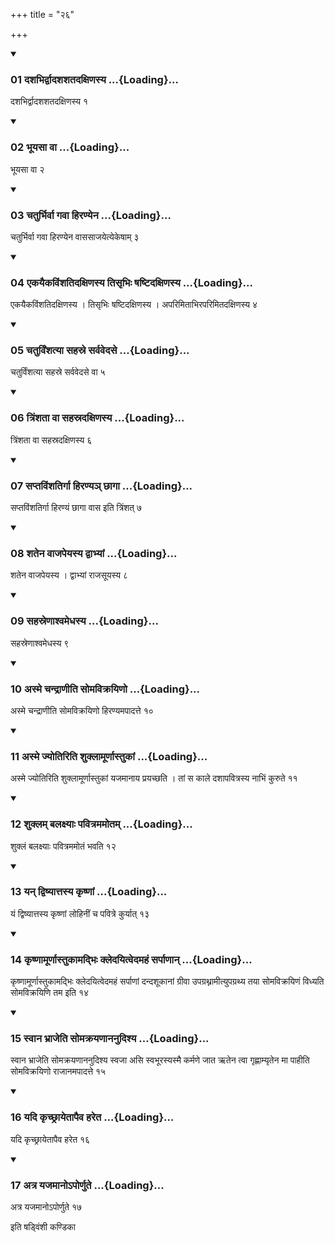 +++
title = "२६"

+++

<div class="js_include" includetitle="true" newlevelforh1="3" unfilled="" url="/vedAH_yajuH/taittirIyam/sUtram/ApastambaH/shrautam/vishvAsa-prastutiH/10/26/01_dashabhirdvAdashashatadaxiNasya.md">
<details open><summary><h3>01 दशभिर्द्वादशशतदक्षिणस्य ...{Loading}...</h3></summary>

दशभिर्द्वादशशतदक्षिणस्य १
</details>
</div>


<div class="js_include" includetitle="true" newlevelforh1="3" unfilled="" url="/vedAH_yajuH/taittirIyam/sUtram/ApastambaH/shrautam/vishvAsa-prastutiH/10/26/02_bhUyasA_vA.md">
<details open><summary><h3>02 भूयसा वा ...{Loading}...</h3></summary>

भूयसा वा २
</details>
</div>


<div class="js_include" includetitle="true" newlevelforh1="3" unfilled="" url="/vedAH_yajuH/taittirIyam/sUtram/ApastambaH/shrautam/vishvAsa-prastutiH/10/26/03_chaturbhirvA_gavA_hiraNyena.md">
<details open><summary><h3>03 चतुर्भिर्वा गवा हिरण्येन ...{Loading}...</h3></summary>

चतुर्भिर्वा गवा हिरण्येन वाससाजयेत्येकेषाम् ३
</details>
</div>


<div class="js_include" includetitle="true" newlevelforh1="3" unfilled="" url="/vedAH_yajuH/taittirIyam/sUtram/ApastambaH/shrautam/vishvAsa-prastutiH/10/26/04_ekayaikaviMshatidaxiNasya_tisRbhiH_ShaShTidaxiNasya.md">
<details open><summary><h3>04 एकयैकविंशतिदक्षिणस्य तिसृभिः षष्टिदक्षिणस्य ...{Loading}...</h3></summary>

एकयैकविंशतिदक्षिणस्य । तिसृभिः षष्टिदक्षिणस्य । अपरिमिताभिरपरिमितदक्षिणस्य ४
</details>
</div>


<div class="js_include" includetitle="true" newlevelforh1="3" unfilled="" url="/vedAH_yajuH/taittirIyam/sUtram/ApastambaH/shrautam/vishvAsa-prastutiH/10/26/05_chaturviMshatyA_sahasre_sarvavedase.md">
<details open><summary><h3>05 चतुर्विंशत्या सहस्रे सर्ववेदसे ...{Loading}...</h3></summary>

चतुर्विंशत्या सहस्रे सर्ववेदसे वा ५
</details>
</div>


<div class="js_include" includetitle="true" newlevelforh1="3" unfilled="" url="/vedAH_yajuH/taittirIyam/sUtram/ApastambaH/shrautam/vishvAsa-prastutiH/10/26/06_triMshatA_vA_sahasradaxiNasya.md">
<details open><summary><h3>06 त्रिंशता वा सहस्रदक्षिणस्य ...{Loading}...</h3></summary>

त्रिंशता वा सहस्रदक्षिणस्य ६
</details>
</div>


<div class="js_include" includetitle="true" newlevelforh1="3" unfilled="" url="/vedAH_yajuH/taittirIyam/sUtram/ApastambaH/shrautam/vishvAsa-prastutiH/10/26/07_saptaviMshatirgA_hiraNya~n_ChAgA.md">
<details open><summary><h3>07 सप्तविंशतिर्गा हिरण्यञ् छागा ...{Loading}...</h3></summary>

सप्तविंशतिर्गा हिरण्यं छागा वास इति त्रिंशत् ७
</details>
</div>


<div class="js_include" includetitle="true" newlevelforh1="3" unfilled="" url="/vedAH_yajuH/taittirIyam/sUtram/ApastambaH/shrautam/vishvAsa-prastutiH/10/26/08_shatena_vAjapeyasya_dvAbhyAM.md">
<details open><summary><h3>08 शतेन वाजपेयस्य द्वाभ्यां ...{Loading}...</h3></summary>

शतेन वाजपेयस्य । द्वाभ्यां राजसूयस्य ८
</details>
</div>


<div class="js_include" includetitle="true" newlevelforh1="3" unfilled="" url="/vedAH_yajuH/taittirIyam/sUtram/ApastambaH/shrautam/vishvAsa-prastutiH/10/26/09_sahasreNAshvamedhasya.md">
<details open><summary><h3>09 सहस्रेणाश्वमेधस्य ...{Loading}...</h3></summary>

सहस्रेणाश्वमेधस्य ९
</details>
</div>


<div class="js_include" includetitle="true" newlevelforh1="3" unfilled="" url="/vedAH_yajuH/taittirIyam/sUtram/ApastambaH/shrautam/vishvAsa-prastutiH/10/26/10_asme_chandrANIti_somavikrayiNo.md">
<details open><summary><h3>10 अस्मे चन्द्राणीति सोमविक्रयिणो ...{Loading}...</h3></summary>

अस्मे चन्द्राणीति सोमविक्रयिणो हिरण्यमपादत्ते १०
</details>
</div>


<div class="js_include" includetitle="true" newlevelforh1="3" unfilled="" url="/vedAH_yajuH/taittirIyam/sUtram/ApastambaH/shrautam/vishvAsa-prastutiH/10/26/11_asme_jyotiriti_shuklAmUrNAstukAM.md">
<details open><summary><h3>11 अस्मे ज्योतिरिति शुक्लामूर्णास्तुकां ...{Loading}...</h3></summary>

अस्मे ज्योतिरिति शुक्लामूर्णास्तुकां यजमानाय प्रयच्छति । तां स काले दशापवित्रस्य नाभिं कुरुते ११
</details>
</div>


<div class="js_include" includetitle="true" newlevelforh1="3" unfilled="" url="/vedAH_yajuH/taittirIyam/sUtram/ApastambaH/shrautam/vishvAsa-prastutiH/10/26/12_shuklam_balaxyAH_pavitramamotam.md">
<details open><summary><h3>12 शुक्लम् बलक्ष्याः पवित्रममोतम् ...{Loading}...</h3></summary>

शुक्लं बलक्ष्याः पवित्रममोतं भवति १२
</details>
</div>


<div class="js_include" includetitle="true" newlevelforh1="3" unfilled="" url="/vedAH_yajuH/taittirIyam/sUtram/ApastambaH/shrautam/vishvAsa-prastutiH/10/26/13_yan_dviShyAttasya_kRShNAM.md">
<details open><summary><h3>13 यन् द्विष्यात्तस्य कृष्णां ...{Loading}...</h3></summary>

यं द्विष्यात्तस्य कृष्णां लोहिनीं च पवित्रे कुर्यात् १३
</details>
</div>


<div class="js_include" includetitle="true" newlevelforh1="3" unfilled="" url="/vedAH_yajuH/taittirIyam/sUtram/ApastambaH/shrautam/vishvAsa-prastutiH/10/26/14_kRShNAmUrNAstukAmadbhiH_kledayitvedamahaM_sarpANAn.md">
<details open><summary><h3>14 कृष्णामूर्णास्तुकामद्भिः क्लेदयित्वेदमहं सर्पाणान् ...{Loading}...</h3></summary>

कृष्णामूर्णास्तुकामद्भिः क्लेदयित्वेदमहं सर्पाणां दन्दशूकानां ग्रीवा उपग्रथ्नामीत्युपग्रथ्य तया सोमविक्रयिणं विध्यति सोमविक्रयिणि तम इति १४
</details>
</div>


<div class="js_include" includetitle="true" newlevelforh1="3" unfilled="" url="/vedAH_yajuH/taittirIyam/sUtram/ApastambaH/shrautam/vishvAsa-prastutiH/10/26/15_svAna_bhrAjeti_somakrayaNAnanudishya.md">
<details open><summary><h3>15 स्वान भ्राजेति सोमक्रयणाननुदिश्य ...{Loading}...</h3></summary>

स्वान भ्राजेति सोमक्रयणाननुदिश्य स्वजा असि स्वभूरस्यस्मै कर्मणे जात ऋतेन त्वा गृह्णाम्यृतेन मा पाहीति सोमविक्रयिणो राजानमपादत्ते १५
</details>
</div>


<div class="js_include" includetitle="true" newlevelforh1="3" unfilled="" url="/vedAH_yajuH/taittirIyam/sUtram/ApastambaH/shrautam/vishvAsa-prastutiH/10/26/16_yadi_kRchChrAyetApaiva_hareta.md">
<details open><summary><h3>16 यदि कृच्छ्रायेतापैव हरेत ...{Loading}...</h3></summary>

यदि कृच्छ्रायेतापैव हरेत १६
</details>
</div>


<div class="js_include" includetitle="true" newlevelforh1="3" unfilled="" url="/vedAH_yajuH/taittirIyam/sUtram/ApastambaH/shrautam/vishvAsa-prastutiH/10/26/17_atra_yajamAno-porNute.md">
<details open><summary><h3>17 अत्र यजमानोऽपोर्णुते ...{Loading}...</h3></summary>

अत्र यजमानोऽपोर्णुते १७
</details>
</div>



  
इति षड्विंशी कण्डिका 
